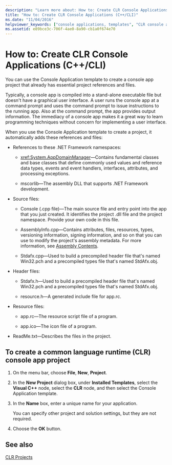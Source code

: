 ```yaml
---
description: "Learn more about: How to: Create CLR Console Applications (C++/CLI)"
title: "How to: Create CLR Console Applications (C++/CLI)"
ms.date: "11/04/2016"
helpviewer_keywords: ["console applications, templates", "CLR console applications, project template"]
ms.assetid: e89bce3c-706f-4ae0-8a90-cb1a0f674e70
---
```

# How to: Create CLR Console Applications (C++/CLI)

You can use the Console Application template to create a console app project that already has essential project references and files.

Typically, a console app is compiled into a stand-alone executable file but doesn't have a graphical user interface. A user runs the console app at a command prompt and uses the command prompt to issue instructions to the running app. Also at the command prompt, the app provides output information. The immediacy of a console app makes it a great way to learn programming techniques without concern for implementing a user interface.

When you use the Console Application template to create a project, it automatically adds these references and files:

- References to these .NET Framework namespaces:

  - <xref:System.AppDomainManager>—Contains fundamental classes and base classes that define commonly used values and reference data types, events and event handlers, interfaces, attributes, and processing exceptions.

  - mscorlib—The assembly DLL that supports .NET Framework development.

- Source files:

  - Console (.cpp file)—The main source file and entry point into the app that you just created. It identifies the project .dll file and the project namespace. Provide your own code in this file.

  - AssemblyInfo.cpp—Contains attributes, files, resources, types, versioning information, signing information, and so on that you can use to modify the project's assembly metadata. For more information, see [Assembly Contents](/dotnet/framework/app-domains/assembly-contents).

  - Stdafx.cpp—Used to build a precompiled header file that's named Win32.pch and a precompiled types file that's named StdAfx.obj.

- Header files:

  - Stdafx.h—Used to build a precompiled header file that's named Win32.pch and a precompiled types file that's named StdAfx.obj.

  - resource.h—A generated include file for app.rc.

- Resource files:

  - app.rc—The resource script file of a program.

  - app.ico—The icon file of a program.

- ReadMe.txt—Describes the files in the project.

## To create a common language runtime (CLR) console app project

1. On the menu bar, choose **File**, **New**, **Project**.

1. In the **New Project** dialog box, under **Installed Templates**, select the **Visual C++** node, select the **CLR** node, and then select the Console Application template.

1. In the **Name** box, enter a unique name for your application.

   You can specify other project and solution settings, but they are not required.

1. Choose the **OK** button.

## See also

[CLR Projects](../build/reference/files-created-for-clr-projects.md)
